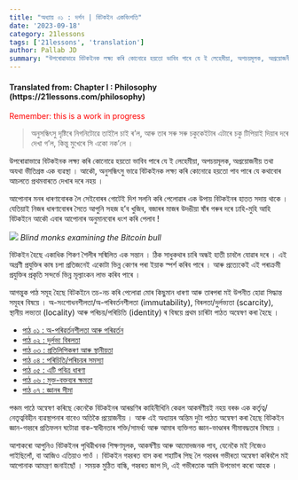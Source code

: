 ```yaml
---
title: "অধ্যায় ০১ : দৰ্শন | বিটকইন একবিংশতি"
date: '2023-09-18'
category: 21lessons
tags: ['21lessons', 'translation']
author: Pallab JD
summary: "উপৰোৱাভাৱে বিটকইনক লক্ষ্য কৰি কোনোৱে হয়তো ভাবিব পাৰে যে ই লেহেমীয়া, অপচয়মূলক, অপ্ৰয়োজনীয় তথা অযথা ভীতিগ্ৰস্ত এক ব্যৱস্থা । আকৌ, অনুসন্ধিৎসু ভাৱে বিটকইনক লক্ষ্য কৰি কোনোৱে হয়তো পাব পাৰে যে কথাবোৰ আচলতে প্ৰথমবাৰতে দেখাৰ দৰে নহয় ।..."
---
```


<div style="textAlign:center">
    <h4> Translated from: Chapter I : Philosophy (https://21lessons.com/philosophy) </h4>
    <p style="color:red"> Remember: this is a work in progress </p>
</div>

> অনুসন্ধিৎসু দৃষ্টিৰে নিগনিটোৱে তাইলৈ চাই ৰ’ল, আৰু তাৰ সৰু সৰু চকুকেইটাৰ এটাৰে চকু টিপিয়াই দিয়াৰ দৰে দেখা গ’ল, কিন্তু মুখেৰে সি একো নক’লে ।

উপৰোৱাভাৱে বিটকইনক লক্ষ্য কৰি কোনোৱে হয়তো ভাবিব পাৰে যে ই লেহেমীয়া, অপচয়মূলক, অপ্ৰয়োজনীয় তথা অযথা ভীতিগ্ৰস্ত এক ব্যৱস্থা ।
আকৌ, অনুসন্ধিৎসু ভাৱে বিটকইনক লক্ষ্য কৰি কোনোৱে হয়তো পাব পাৰে যে কথাবোৰ আচলতে প্ৰথমবাৰতে দেখাৰ দৰে নহয় ।

আপোনাৰ মনৰ ধাৰণাবোৰক লৈ সেইবোৰৰ গোটেই দিশ সলনি কৰি পেলোৱাৰ এক উপায় বিটকইনৰ হাতত সদায় থাকে ।
যেতিয়াই নিজৰ ধাৰণাবোৰৰ সৈতে আপুনি সহজ হ’ব খুজিব, বজাৰৰ মাজৰ উদঙীয়া ষাঁৰ গৰুৰ দৰে ঢাহি-মুহি আহি বিটকইনে আকৌ এবাৰ আপোনাৰ অনুমানবোৰ ধংশ কৰি পেলাব !

![](https://21lessons.com/assets/images/blind-monks.jpg)
_Blind monks examining the Bitcoin bull_

বিটকইন হৈছে একাধিক শিকণ শৈলীৰ সন্মিলিত এক সন্তান ।
ঠিক সাধুকথাৰ চাৰি অন্ধই হাতী চাবলৈ যোৱাৰ দৰে ।
এই অগ্ৰণী প্ৰযুক্তিৰ কাষ চপা প্ৰতিজনেই একোটা ভিন্ন কোণৰ পৰা ইয়াক স্পৰ্শ কৰিব পাৰে ।
আৰু প্ৰত্যেকেই এই পৰাক্ৰমী প্ৰযুক্তিৰ প্ৰকৃতি সন্দৰ্ভে ভিন্ন মূল্যাংকন লাভ কৰিব পাৰে ।

আগন্তুক পাঠ সমূহ হৈছে বিটকইনে তচ-নচ কৰি পেলোৱা মোৰ কিছুমান ধাৰণা আৰু তাৰপৰা মই উপনীত হোৱা সিদ্ধান্ত সমূহৰ বিষয়ে ।
অ-সংশোধনশীলতা/অ-পৰিবৰ্তনশীলতা (immutability), বিৰলতা/দুৰ্লভ্যতা (scarcity), স্থানীয় লভ্যতা (locality) আৰু পৰিচয়/পৰিচিতি (identity) ৰ বিষয়ে প্ৰথম চাৰিটা পাঠত অন্বেষণ কৰা হৈছে ।

- [পাঠ ০১ : অ-পৰিৱৰ্তনশীলতা আৰু পৰিৱৰ্তন](/blog/21lessons/immutability-and-change)
- [পাঠ ০২ : দুৰ্লভ্য বিৰলতা](/blog/21lessons/the-scarcity-of-scarcity)
- [পাঠ ০৩ : প্ৰতিলিপিকৰণ আৰু স্থানীয়তা](/blog/21lessons/replication-and-locality)
- [পাঠ ০৪ : পৰিচিতি/পৰিচয়ৰ সমস্যা](/blog/21lessons/the-problem-of-identity)
- [পাঠ ০৫ : এটি পবিত্ৰ ধাৰণা](/blog/21lessons/an-immaculate-conception)
- [পাঠ ০৬ : মুক্ত-বক্তব্যৰ ক্ষমতা](/blog/21lessons/the-power-of-free-speech)
- [পাঠ ০৭ : জ্ঞানৰ সীমা](/blog/21lessons/the-limits-of-knowledge)

পঞ্চম পাঠে অন্বেষণ কৰিছে কেনেকৈ বিটকইনৰ আৰম্ভণিৰ কাহিনীখিনি কেৱল আকৰ্ষণীয়ই নহয় বৰঞ্চ এক কৰ্তৃত্ব/নেতৃত্ববিহীন ব্যৱস্থাপনাৰ বাবেও অতিকৈ প্ৰয়োজনীয় ।
আৰু এই অধ্যায়ৰ অন্তিম দুটা পাঠত অন্বেষণ কৰা হৈছে বিটকইন জ্ঞান-গহ্বৰে প্ৰতিফলন ঘটোৱা বাক-স্বাধীনতাৰ শক্তি/সামৰ্থ্য আৰু আমাৰ ব্যক্তিগত জ্ঞান-ভাণ্ডাৰৰ সীমাবদ্ধতাৰ বিষয়ে ।

আশাকৰো আপুনিও বিটকইনৰ পৃথিৱীখনক শিক্ষণমূলক, আকৰ্ষণীয় আৰু আমোদজনক পাব, যেনেকৈ মই নিজেও পাইছিলোঁ, বা আজিও এতিয়াও পাওঁ ।
বিটকইন গহ্বৰত বাস কৰা শহাটিৰ পিছ লৈ গহ্বৰৰ গভীৰতা অন্বেষণ কৰিবলৈ মই আপোনাক আমন্ত্ৰণ জনাইছোঁ ।
সময়ক মুঠিত বান্ধি, গহ্বৰত জাপ দি, এই গভীৰতাক আমি উপভোগ কৰো আহক ।